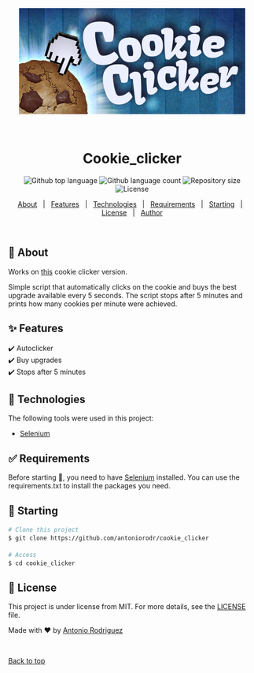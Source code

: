 <div align="center" id="top"> 
  <img src="header-1667184108.jpg" alt="Cookie_clicker" />

  &#xa0;

  <!-- <a href="https://cookie_clicker.netlify.app">Demo</a> -->
</div>

<h1 align="center">Cookie_clicker</h1>

<p align="center">
  <img alt="Github top language" src="https://img.shields.io/github/languages/top/antoniorodr/cookie_clicker?color=56BEB8">

  <img alt="Github language count" src="https://img.shields.io/github/languages/count/antoniorodr/cookie_clicker?color=56BEB8">

  <img alt="Repository size" src="https://img.shields.io/github/repo-size/antoniorodr/cookie_clicker?color=56BEB8">

  <img alt="License" src="https://img.shields.io/github/license/antoniorodr/cookie_clicker?color=56BEB8">

  <!-- <img alt="Github issues" src="https://img.shields.io/github/issues/antoniorodr/cookie_clicker?color=56BEB8" /> -->

  <!-- <img alt="Github forks" src="https://img.shields.io/github/forks/antoniorodr/cookie_clicker?color=56BEB8" /> -->

  <!-- <img alt="Github stars" src="https://img.shields.io/github/stars/antoniorodr/cookie_clicker?color=56BEB8" /> -->
</p>

<!-- Status -->

<!-- <h4 align="center"> 
	🚧  Cookie_clicker 🚀 Under construction...  🚧
</h4> 

<hr> -->

<p align="center">
  <a href="#dart-about">About</a> &#xa0; | &#xa0; 
  <a href="#sparkles-features">Features</a> &#xa0; | &#xa0;
  <a href="#rocket-technologies">Technologies</a> &#xa0; | &#xa0;
  <a href="#white_check_mark-requirements">Requirements</a> &#xa0; | &#xa0;
  <a href="#checkered_flag-starting">Starting</a> &#xa0; | &#xa0;
  <a href="#memo-license">License</a> &#xa0; | &#xa0;
  <a href="https://github.com/antoniorodr" target="_blank">Author</a>
</p>

<br>

## :dart: About ##

Works on [this](http://orteil.dashnet.org/experiments/cookie/) cookie clicker version.

Simple script that automatically clicks on the cookie and buys the best upgrade available every 5 seconds. The script stops after 5 minutes and prints how many cookies per minute were achieved.

## :sparkles: Features ##

:heavy_check_mark: Autoclicker\
:heavy_check_mark: Buy upgrades\
:heavy_check_mark: Stops after 5 minutes

## :rocket: Technologies ##

The following tools were used in this project:

- [Selenium](https://www.selenium.dev)

## :white_check_mark: Requirements ##

Before starting :checkered_flag:, you need to have [Selenium](https://www.selenium.dev) installed. You can use the requirements.txt to install the packages you need.

## :checkered_flag: Starting ##

```bash
# Clone this project
$ git clone https://github.com/antoniorodr/cookie_clicker

# Access
$ cd cookie_clicker
```

## :memo: License ##

This project is under license from MIT. For more details, see the [LICENSE](LICENSE.md) file.


Made with :heart: by <a href="https://github.com/antoniorodr" target="_blank">Antonio Rodriguez</a>

&#xa0;

<a href="#top">Back to top</a>
